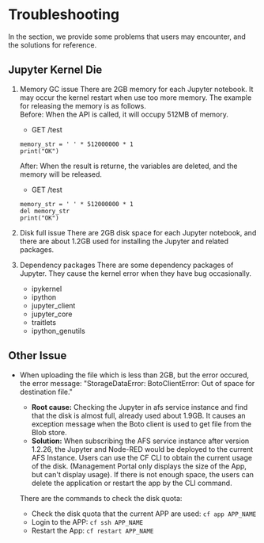 # Troubleshooting
In the section, we provide some problems that users may encounter, and the solutions for reference.

## Jupyter Kernel Die

1. Memory GC issue
	There are 2GB memory for each Jupyter notebook. It may occur the kernel restart when use too more memory. The example for releasing the memory is as follows.   
	Before: When the API is called, it will occupy 512MB of memory.
	* GET /test
	```
	memory_str = ' ' * 512000000 * 1
	print("OK")
	```
	After: When the result is returne, the variables are deleted, and the memory will be released.
	* GET /test
	```
	memory_str = ' ' * 512000000 * 1
	del memory_str
	print("OK")
	```

2. Disk full issue
	There are 2GB disk space for each Jupyter notebook, and there are about 1.2GB used for installing the Jupyter and related packages. 

3. Dependency packages
	There are some dependency packages of Jupyter. They cause the kernel error when they have bug occasionally.   
	* ipykernel
	* ipython
	* jupyter_client
	* jupyter_core
	* traitlets
	* ipython_genutils

## Other Issue
* When uploading the file which is less than 2GB, but the error occured, the error message: "StorageDataError: BotoClientError: Out of space for destination file."
	* **Root cause:** Checking the Jupyter in afs service instance and find that the disk is almost full, already used about 1.9GB. It causes an exception message when the Boto client is used to get file from the Blob store.
	* **Solution:** When subscribing the AFS service instance after version 1.2.26, the Jupyter and Node-RED would be deployed to the current AFS Instance. Users can use the CF CLI to obtain the current usage of the disk. (Management Portal only displays the size of the App, but can't display usage). If there is not enough space, the users can delete the application or restart the app by the CLI command.   
    
	There are the commands to check the disk quota:
	- Check the disk quota that the current APP are used: 
		```cf app APP_NAME```
	- Login to the APP: 
		```cf ssh APP_NAME```
	- Restart the App: 
		```cf restart APP_NAME```




